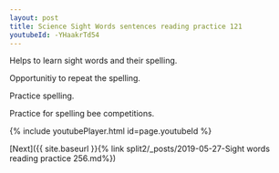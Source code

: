 ```yaml
---
layout: post
title: Science Sight Words sentences reading practice 121
youtubeId: -YHaakrTd54
---
```

 
 
Helps to learn sight words and their spelling.

Opportunitiy to repeat the spelling. 

Practice spelling. 
 
Practice for spelling bee competitions. 
 
{% include youtubePlayer.html id=page.youtubeId %}
 
 

[Next]({{ site.baseurl }}{% link  split2/_posts/2019-05-27-Sight words reading practice 256.md%})
 
